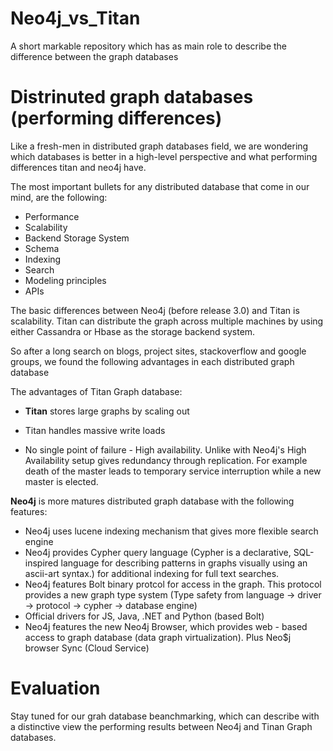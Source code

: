 # Neo4j_vs_Titan
A short markable repository which has as main role to describe the difference between the graph databases

# Distrinuted graph databases (performing differences)
Like a fresh-men in distributed graph databases field, we are wondering which databases is
better in a high-level perspective and what performing differences titan and neo4j have.

The most important bullets for any distributed database that come in our mind, are the following:

- Performance
- Scalability
- Backend Storage System
- Schema
- Indexing
- Search
- Modeling principles
- APIs

The basic differences between Neo4j (before release 3.0) and Titan is scalability. Titan can distribute
the graph across multiple machines by using either Cassandra or Hbase as the storage backend system.

So after a long search on blogs, project sites, stackoverflow and google groups, we found the following advantages in each distributed graph database

The advantages of Titan Graph database:

* **Titan** stores large graphs by scaling out

*  Titan handles massive write loads

* No single point of failure - High availability. Unlike with Neo4j's High Availability
setup gives redundancy through replication. For example death of the master leads to
temporary service interruption while a new master is elected.

**Neo4j** is more matures distributed graph database with the following features:
* Neo4j uses lucene indexing mechanism that gives more flexible search engine
* Neo4j provides Cypher query language (Cypher is a declarative, SQL-inspired
language for describing patterns in graphs visually using an ascii-art syntax.) for
additional indexing for full text searches.
* Neo4j features Bolt binary protcol for access in the graph. This protocol provides
a new graph type system (Type safety from language -> driver -> protocol -> cypher -> database engine)
* Official drivers for JS, Java, .NET and Python (based Bolt)
* Neo4j features the new Neo4j Browser, which provides web - based access to
graph database (data graph virtualization). Plus Neo$j browser Sync (Cloud Service)


# Evaluation
Stay tuned for our grah database beanchmarking, which can describe with a distinctive view the performing results between Neo4j and Tinan Graph databases.
